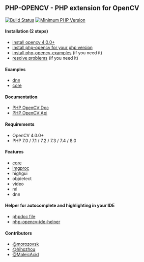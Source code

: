 ## PHP-OPENCV - PHP extension for OpenCV

[![Build Status](https://travis-ci.com/php-opencv/php-opencv.svg?branch=master)](https://travis-ci.com/php-opencv/php-opencv) [![Minimum PHP Version](https://img.shields.io/badge/php-%3E%3D%207.0-8892BF.svg)](https://php.net/)

#### Installation (2 steps)
- [install opencv 4.0.0+](https://github.com/php-opencv/php-opencv/wiki/Installation.-opencv)
- [install php-opencv for your php version](https://github.com/php-opencv/php-opencv/wiki/Installation.-php-opencv)
- [install php-opencv-examples](https://github.com/php-opencv/php-opencv/wiki/Installation.-php-opencv-examples) (if you need it)
- [resolve problems](https://github.com/php-opencv/php-opencv/wiki/Installation.-troubleshooting) (if you need it)

#### Examples
- [dnn](https://github.com/php-opencv/php-opencv-examples)
- [core](https://github.com/hihozhou/php-opencv)

#### Documentation
- [PHP OpenCV Doc](https://phpopencv.github.io/docs/)
- [PHP OpenCV Api](https://phpopencv.github.io/api/)

#### Requirements
- OpenCV 4.0.0+
- PHP 7.0 / 7.1 / 7.2 / 7.3 / 7.4 / 8.0

#### Features
- [core](https://phpopencv.org/docs/mat.html)
- [imgproc](https://phpopencv.org/docs/gausian_median_blur_bilateral_filter.html)
- highgui
- objdetect
- video
- ml
- dnn

#### Helper for autocomplete and highlighting in your IDE
- [phpdoc file](https://github.com/php-opencv/php-opencv-examples/blob/master/phpdoc.php)
- [php-opencv-ide-helper](https://github.com/hihozhou/php-opencv-ide-helper)

#### Contributors
- [@morozovsk](https://github.com/morozovsk)
- [@hihozhou](https://github.com/hihozhou)
- [@MaleicAcid](https://github.com/MaleicAcid)
